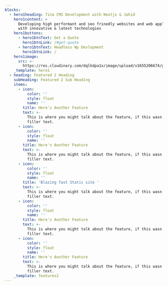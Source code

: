 ```yaml
---
blocks:
  - hero1heading: Tina CMS Development with Nextjs & Jahid
    hero1content: >
      Developing high performant and seo frinedly websites and web applications
      with innovative & latest technologies
    hero1buttons:
      - hero1btnText: Get a Quote
        hero1btnLink: /#get-quote
      - hero1btnText: Headless Wp Devlopment
        hero1btnLink: /
    hero1image:
      src: >-
        https://res.cloudinary.com/dqlkdpa1x/image/upload/v1655206674/growth-headless-wordpress-cms_k5iqlb.svg
    _template: hero1
  - heading: Featured 2 Heading
    subHeading: Featured 2 Sub Heading
    items:
      - icon:
          color: ''
          style: float
          name: ''
        title: Here's Another Feature
        text: >-
          This is where you might talk about the feature, if this wasn't just
          filler text.
      - icon:
          color: ''
          style: float
          name: ''
        title: Here's Another Feature
        text: >-
          This is where you might talk about the feature, if this wasn't just
          filler text.
      - icon:
          color: ''
          style: float
          name: ''
        title: 'Blazing fast Static site '
        text: >-
          This is where you might talk about the feature, if this wasn't just
          filler text.
      - icon:
          color: ''
          style: float
          name: ''
        title: Here's Another Feature
        text: >-
          This is where you might talk about the feature, if this wasn't just
          filler text.
      - icon:
          color: ''
          style: float
          name: ''
        title: Here's Another Feature
        text: >-
          This is where you might talk about the feature, if this wasn't just
          filler text.
    _template: features2
---
```


